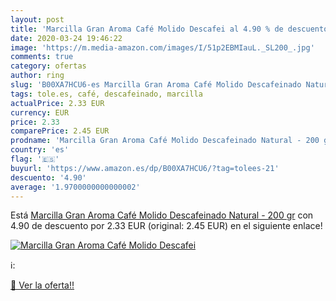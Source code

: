 ```yaml
---
layout: post
title: 'Marcilla Gran Aroma Café Molido Descafei al 4.90 % de descuento'
date: 2020-03-24 19:46:22
image: 'https://m.media-amazon.com/images/I/51p2EBMIauL._SL200_.jpg'
comments: true
category: ofertas
author: ring
slug: 'B00XA7HCU6-es Marcilla Gran Aroma Café Molido Descafeinado Natural - 200 gr'
tags: tole.es, café, descafeinado, marcilla
actualPrice: 2.33 EUR
currency: EUR
price: 2.33
comparePrice: 2.45 EUR
prodname: 'Marcilla Gran Aroma Café Molido Descafeinado Natural - 200 gr'
country: 'es'
flag: '🇪🇸'
buyurl: 'https://www.amazon.es/dp/B00XA7HCU6/?tag=tolees-21'
descuento: '4.90'
average: '1.9700000000000002'
---
```


Está [Marcilla Gran Aroma Café Molido Descafeinado Natural - 200 gr](https://www.amazon.es/dp/B00XA7HCU6/?tag=tolees-21) con 4.90 de descuento por 2.33 EUR (original: 2.45 EUR) en el siguiente enlace!

[![Marcilla Gran Aroma Café Molido Descafei](https://m.media-amazon.com/images/I/51p2EBMIauL._SL200_.jpg)](https://www.amazon.es/dp/B00XA7HCU6/?tag=tolees-21)

ℹ️:


[🛒 Ver la oferta!!](https://www.amazon.es/dp/B00XA7HCU6/?tag=tolees-21)
